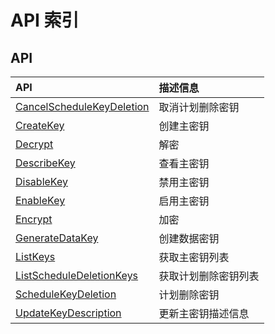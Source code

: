 # API 索引

## API

| API | 描述信息 |
|:---|:---|
|[CancelScheduleKeyDeletion](api/ukms-api/cancel_schedule_key_deletion)|取消计划删除密钥|
|[CreateKey](api/ukms-api/create_key)|创建主密钥|
|[Decrypt](api/ukms-api/decrypt)|解密|
|[DescribeKey](api/ukms-api/describe_key)|查看主密钥|
|[DisableKey](api/ukms-api/disable_key)|禁用主密钥|
|[EnableKey](api/ukms-api/enable_key)|启用主密钥|
|[Encrypt](api/ukms-api/encrypt)|加密|
|[GenerateDataKey](api/ukms-api/generate_data_key)|创建数据密钥|
|[ListKeys](api/ukms-api/list_keys)|获取主密钥列表|
|[ListScheduleDeletionKeys](api/ukms-api/list_schedule_deletion_keys)|获取计划删除密钥列表|
|[ScheduleKeyDeletion](api/ukms-api/schedule_key_deletion)|计划删除密钥|
|[UpdateKeyDescription](api/ukms-api/update_key_description)|更新主密钥描述信息|
